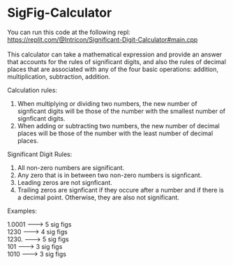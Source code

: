 # SigFig-Calculator

You can run this code at the following repl:
https://replit.com/@Intricon/Significant-Digit-Calculator#main.cpp
<br/><br/>
This calculator can take a mathematical expression and provide an answer that accounts for the rules of significant digits, and also the rules of decimal places that are associated with any of the four basic operations: addition, multiplication, subtraction, addition.


Calculation rules:
1. When multiplying or dividing two numbers, the new number of signficant digits will be those of the number with the smallest number of signficant digits.
2. When adding or subtracting two numbers, the new number of decimal places will be those of the number with the least number of decimal places.

Significant Digit Rules:
1. All non-zero numbers are significant.
2. Any zero that is in between two non-zero numbers is signficant.
3. Leading zeros are not signficant.
4. Trailing zeros are signficant if they occure after a number and if there is a decimal point. Otherwise, they are also not significant.


Examples:

1.0001   --->   5 sig figs <br/>
1230     --->   4 sig figs <br/>
1230.    --->   5 sig figs <br/>
101      --->   3 sig figs <br/>
1010     --->   3 sig figs <br/>
